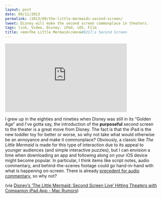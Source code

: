 ```yaml
---
layout: post
date: 09/11/2013
permalink: /2013/09/the-little-mermaids-second-screen/
tweet: Disney will make the second screen commonplace in theaters.
tags: link, Video, Disney, iPad, iOS, Film
title: <em>The Little Mermaid</em>&#8217;s Second Screen
---
```


<iframe width="400" height="225" src="https://www.youtube.com/embed/tYpRQ5Mw2lM?feature=oembed" frameborder="0" allowfullscreen></iframe><br/>

<p>I grew up in the eighties and nineties when Disney was still in its &#8220;Golden Age&#8221; and I&#8217;ve gotta say, the introduction of the <strong>purposeful</strong> second screen to the theater is a great move from Disney. The fact is that the iPad is the new toddler toy for better or worse, so why not take what would otherwise be an annoyance and make it commonplace? Obviously, a classic like <em>The Little Mermaid</em> is made for this type of interaction due to its appeal to younger audiences (and simple interactive puzzles), but I can envision a time when downloading an app and following along on your iOS device might become popular. In particular, I think items like script notes, audio commentary, and behind-the-scenes footage could go hand-in-hand with what is happening on-screen. There is already <a href="http://www.wired.com/underwire/2012/10/looper-downloadable-commentary/" title="Looper Director Makes Downloadable Commentary for In-Theater Use - Wired">precedent for audio commentary</a>, so why not?</p>

<p>(via <a href="http://www.macrumors.com/2013/09/11/disneys-the-little-mermaid-second-screen-live-hitting-theaters-with-companion-ipad-app/">Disney&#8217;s &#8216;The Little Mermaid: Second Screen Live&#8217; Hitting Theaters with Companion iPad App - Mac Rumors</a>)</p>